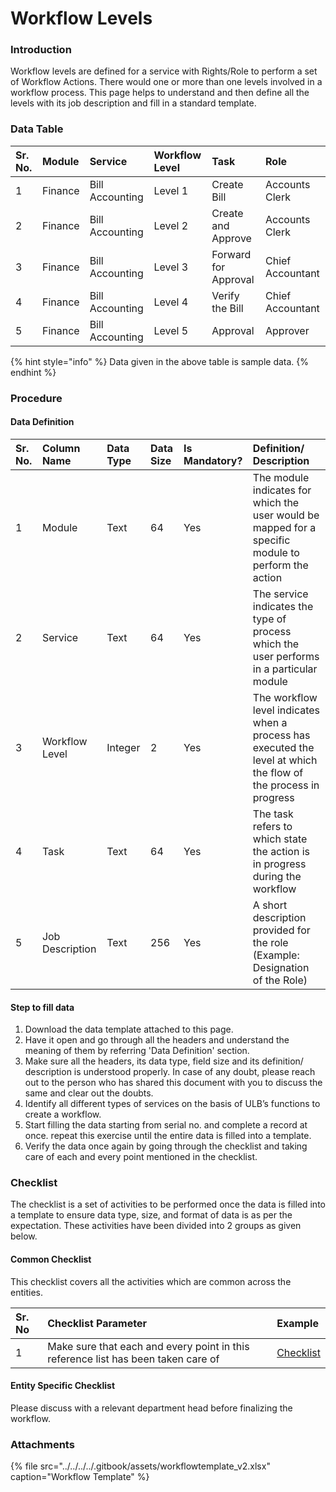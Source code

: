 # Workflow Levels

### Introduction

Workflow levels are defined for a service with Rights/Role to perform a set of Workflow Actions. There would one or more than one levels involved in a workflow process. This page helps to understand and then define all the levels with its job description and fill in a standard template.

### Data Table

| Sr. No. | Module | Service | Workflow Level | Task | Role |
| :--- | :--- | :--- | :--- | :--- | :--- |
| 1 | Finance | Bill Accounting | Level 1 | Create Bill | Accounts Clerk |
| 2 | Finance | Bill Accounting | Level 2 | Create and Approve | Accounts Clerk |
| 3 | Finance | Bill Accounting | Level 3 | Forward for Approval | Chief Accountant |
| 4 | Finance | Bill Accounting | Level 4 | Verify the Bill | Chief Accountant |
| 5 | Finance | Bill Accounting | Level 5 | Approval | Approver |

{% hint style="info" %}
Data given in the above table is sample data.
{% endhint %}

### Procedure

#### Data Definition

| Sr. No. | Column Name | Data Type | Data Size | Is Mandatory? | Definition/ Description |
| :--- | :--- | :--- | :--- | :--- | :--- |
| 1 | Module | Text | 64 | Yes | The module indicates for which the user would be mapped for a specific module to perform the action |
| 2 | Service | Text | 64 | Yes | The service indicates the type of process which the user performs in a particular module |
| 3 | Workflow Level | Integer | 2 | Yes | The workflow level indicates when a process has executed the level at which the flow of the process in progress |
| 4 | Task | Text | 64 | Yes | The task refers to which state the action is in progress during the workflow |
| 5 | Job Description | Text | 256 | Yes | A short description provided for the role \(Example: Designation of the Role\) |

#### Step to fill data

1. Download the data template attached to this page.
2. Have it open and go through all the headers and understand the meaning of them by referring 'Data Definition' section.
3. Make sure all the headers, its data type, field size and its definition/ description is understood properly. In case of any doubt, please reach out to the person who has shared this document with you to discuss the same and clear out the doubts.
4. Identify all different types of services on the basis of ULB’s functions to create a workflow.
5. Start filling the data starting from serial no. and complete a record at once. repeat this exercise until the entire data is filled into a template.
6. Verify the data once again by going through the checklist and taking care of each and every point mentioned in the checklist.

### Checklist

The checklist is a set of activities to be performed once the data is filled into a template to ensure data type, size, and format of data is as per the expectation. These activities have been divided into 2 groups as given below.

#### Common Checklist

This checklist covers all the activities which are common across the entities.

| Sr. No | Checklist Parameter | Example |
| :--- | :--- | :--- |
| 1 | Make sure that each and every point in this reference list has been taken care of | [Checklist](https://digit-discuss.atlassian.net/wiki/spaces/DO/pages/502203140/Checklist) |

#### Entity Specific Checklist

Please discuss with a relevant department head before finalizing the workflow.

### Attachments

{% file src="../../../../.gitbook/assets/workflowtemplate\_v2.xlsx" caption="Workflow Template" %}

